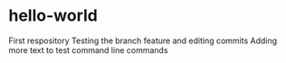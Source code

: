 # hello-world
First respository
Testing the branch feature and editing commits
Adding more text to test command line commands